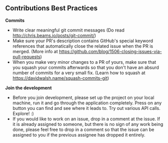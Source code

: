 ## Contributions Best Practices

**Commits**
* Write clear meaningful git commit messages (Do read http://chris.beams.io/posts/git-commit/)
* Make sure your PR's description contains GitHub's special keyword references that automatically close the related issue when the PR is merged. (More info at https://github.com/blog/1506-closing-issues-via-pull-requests)
* When you make very minor changes to a PR of yours, make sure that you squash your commits afterwards so that you don't have an absurd number of commits for a very small fix. (Learn how to squash at https://davidwalsh.name/squash-commits-git)

**Join the development**
* Before you join development, please set up the project on your local machine, run it and go through the application completely. Press on any button you can find and see where it leads to. Try out various API calls. Explore! :)
* If you would like to work on an issue, drop in a comment at the issue. If it is already assigned to someone, but there is no sign of any work being done, please feel free to drop in a comment so that the issue can be assigned to you if the previous assignee has dropped it entirely.
